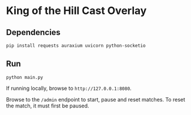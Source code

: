 # King of the Hill Cast Overlay

## Dependencies

```sh
pip install requests auraxium uvicorn python-socketio
```

## Run

```
python main.py
```

If running locally, browse to `http://127.0.0.1:8080`.

Browse to the `/admin` endpoint to start, pause and reset matches. To reset the match, it must first be paused.
